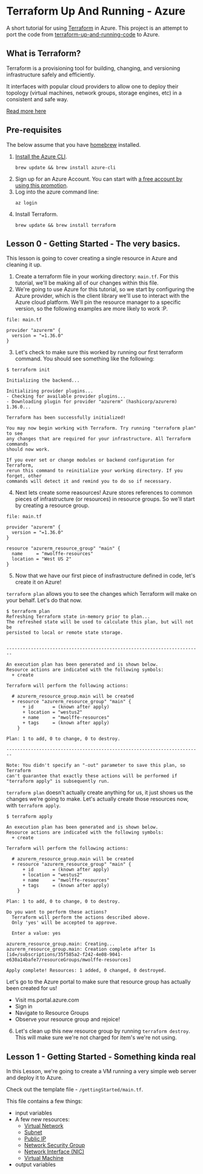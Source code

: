 # Terraform Up And Running - Azure

A short tutorial for using [Terraform](http://terraform.io) in Azure. This project is an attempt to port the code from [terraform-up-and-running-code](https://github.com/brikis98/terraform-up-and-running-code) to Azure.

## What is Terraform?

Terraform is a provisioning tool for building, changing, and versioning infrastructure safely and efficiently.

It interfaces with popular cloud providers to allow one to deploy their topology (virtual machines, network groups, storage engines, etc) in a consistent and safe way.

[Read more here](https://www.terraform.io/intro/index.html)

## Pre-requisites

The below assume that you have [homebrew](https://brew.sh/) installed.

1. [Install the Azure CLI](https://docs.microsoft.com/en-us/cli/azure/install-azure-cli?view=azure-cli-latest).
    ```
    brew update && brew install azure-cli
    ```
2. Sign up for an Azure Account. You can start with [a free account by using this promotion](https://azure.microsoft.com/en-us/free/).
3. Log into the azure command line:
    ```
    az login
    ```
4. Install Terraform.
    ```
    brew update && brew install terraform
    ```

## Lesson 0 - Getting Started - The very basics.

This lesson is going to cover creating a single resource in Azure and cleaning it up.

1. Create a terraform file in your working directory: `main.tf`. For this tutorial, we'll be making all of our changes within this file.
2. We're going to use Azure for this tutorial, so we start by configuring the Azure provider, which is the client library we'll use to interact with the Azure cloud platform. We'll pin the resource manager to a specific version, so the following examples are more likely to work :P.
```
file: main.tf

provider "azurerm" {
  version = "=1.36.0"
}
```
3. Let's check to make sure this worked by running our first terraform command. You should see something like the following:
```
$ terraform init

Initializing the backend...

Initializing provider plugins...
- Checking for available provider plugins...
- Downloading plugin for provider "azurerm" (hashicorp/azurerm) 1.36.0...

Terraform has been successfully initialized!

You may now begin working with Terraform. Try running "terraform plan" to see
any changes that are required for your infrastructure. All Terraform commands
should now work.

If you ever set or change modules or backend configuration for Terraform,
rerun this command to reinitialize your working directory. If you forget, other
commands will detect it and remind you to do so if necessary.
```
4. Next lets create some reasources! Azure stores references to common pieces of infrastructure (or resources) in resource groups. So we'll start by creating a resource group.

```
file: main.tf

provider "azurerm" {
  version = "=1.36.0"
}

resource "azurerm_resource_group" "main" {
  name     = "mwolffe-resources"
  location = "West US 2"
}
```
5. Now that we have our first piece of insfrastructure defined in code, let's create it on Azure!

`terraform plan` allows you to see the changes which Terraform will make on your behalf. Let's do that now.
```
$ terraform plan
Refreshing Terraform state in-memory prior to plan...
The refreshed state will be used to calculate this plan, but will not be
persisted to local or remote state storage.


------------------------------------------------------------------------

An execution plan has been generated and is shown below.
Resource actions are indicated with the following symbols:
  + create

Terraform will perform the following actions:

  # azurerm_resource_group.main will be created
  + resource "azurerm_resource_group" "main" {
      + id       = (known after apply)
      + location = "westus2"
      + name     = "mwolffe-resources"
      + tags     = (known after apply)
    }

Plan: 1 to add, 0 to change, 0 to destroy.

------------------------------------------------------------------------

Note: You didn't specify an "-out" parameter to save this plan, so Terraform
can't guarantee that exactly these actions will be performed if
"terraform apply" is subsequently run.
```

`terraform plan` doesn't actually create anything for us, it just shows us the changes we're going to make. Let's actually create those resources now, with `terraform apply`.

```
$ terraform apply

An execution plan has been generated and is shown below.
Resource actions are indicated with the following symbols:
  + create

Terraform will perform the following actions:

  # azurerm_resource_group.main will be created
  + resource "azurerm_resource_group" "main" {
      + id       = (known after apply)
      + location = "westus2"
      + name     = "mwolffe-resources"
      + tags     = (known after apply)
    }

Plan: 1 to add, 0 to change, 0 to destroy.

Do you want to perform these actions?
  Terraform will perform the actions described above.
  Only 'yes' will be accepted to approve.

  Enter a value: yes

azurerm_resource_group.main: Creating...
azurerm_resource_group.main: Creation complete after 1s [id=/subscriptions/35f585a2-f242-4e08-9041-e630a14bafe7/resourceGroups/mwolffe-resources]

Apply complete! Resources: 1 added, 0 changed, 0 destroyed.
```

Let's go to the Azure portal to make sure that resource group has actually been created for us!

- Visit ms.portal.azure.com
- Sign in
- Navigate to Resource Groups
- Observe your resource group and rejoice!

6. Let's clean up this new resource group by running `terraform destroy`. This will make sure we're not charged for item's we're not using.

## Lesson 1 - Getting Started - Something kinda real

In this Lesson, we're going to create a VM running a very simple web server and deploy it to Azure.

Check out the template file - `/gettingStarted/main.tf`.

This file contains a few things:
- input variables
- A few new resources:
   - [Virtual Network](https://www.terraform.io/docs/providers/azurerm/r/virtual_network.html)
   - [Subnet](https://www.terraform.io/docs/providers/azurerm/r/subnet.html)
   - [Public IP](https://www.terraform.io/docs/providers/azurerm/r/public_ip.html)
   - [Network Security Group](https://www.terraform.io/docs/providers/azurerm/r/network_security_group.html)
   - [Network Interface (NIC)](https://www.terraform.io/docs/providers/azurerm/r/network_security_group.html)
   - [Virtual Machine](https://www.terraform.io/docs/providers/azurerm/r/virtual_machine.html)
- output variables



